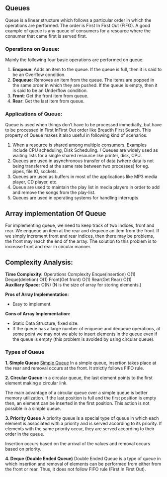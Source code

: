 ## Queues

Queue is a linear structure which follows a particular order in which the operations are performed. The order is First In First Out (FIFO).  A good example of queue is any queue of consumers for a resource where the consumer that came first is served first.


### Operations on Queue:

Mainly the following four basic operations are performed on queue:

1. __Enqueue__: Adds an item to the queue. If the queue is full, then it is said to be an Overflow condition.
2. __Dequeue__: Removes an item from the queue. The items are popped in the same order in which they are pushed. If the queue is empty, then it is said to be an Underflow condition.
3. __Front__: Get the front item from queue.
4. __Rear__: Get the last item from queue.


### Applications of Queue:

Queue is used when things don’t have to be processed immediatly, but have to be processed in First InFirst Out order like Breadth First Search. This property of Queue makes it also useful in following kind of scenarios.

1. When a resource is shared among multiple consumers. Examples include CPU scheduling, Disk Scheduling. / 
Queues are widely used as waiting lists for a single shared resource like printer, disk, CPU.
2. Queues are used in asynchronous transfer of data (where data is not being transferred at the same rate between two processes) for eg. pipes, file IO, sockets.
3. Queues are used as buffers in most of the applications like MP3 media player, CD player, etc.
4. Queue are used to maintain the play list in media players in order to add and remove the songs from the play-list.
5. Queues are used in operating systems for handling interrupts.


## Array implementation Of Queue

For implementing queue, we need to keep track of two indices, front and rear. We enqueue an item at the rear and dequeue an item from the front. If we simply increment front and rear indices, then there may be problems, the front may reach the end of the array. The solution to this problem is to increase front and rear in circular manner.


## Complexity Analysis:

__Time Complexity:__
Operations              Complexity
Enque(insertion)           O(1)
Deque(deletion)            O(1)
Front(Get front)           O(1)
Rear(Get Rear)             O(1)              
__Auxiliary Space:__ O(N)
(N is the size of array for storing elements.)

__Pros of Array Implementation:__
- Easy to implement.

__Cons of Array Implementation:__
- Static Data Structure, fixed size.
- If the queue has a large number of enqueue and dequeue operations, at some point we may not we able to insert elements in the queue even if the queue is empty (this problem is avoided by using circular queue).


### Types of Queue

__1. Simple Queue__ [Simple Queue]("./mds/simple_queue.md")
In a simple queue, insertion takes place at the rear and removal occurs at the front. It strictly follows FIFO rule.

__2. Circular Queue__
In a circular queue, the last element points to the first element making a circular link.

The main advantage of a circular queue over a simple queue is better memory utilization. If the last position is full and the first position is empty then, an element can be inserted in the first position. This action is not possible in a simple queue.

__3. Priority Queue__
A priority queue is a special type of queue in which each element is associated with a priority and is served according to its priority. If elements with the same priority occur, they are served according to their order in the queue.

Insertion occurs based on the arrival of the values and removal occurs based on priority.

__4. Deque (Double Ended Queue)__
Double Ended Queue is a type of queue in which insertion and removal of elements can be performed from either from the front or rear. Thus, it does not follow FIFO rule (First In First Out).
